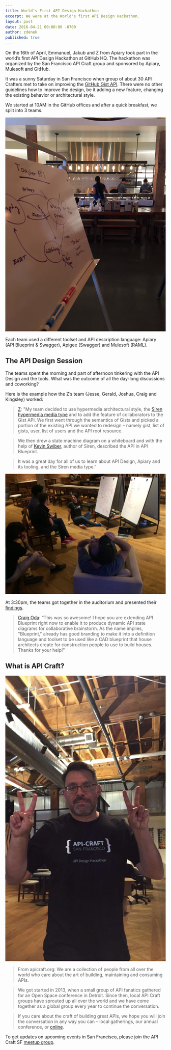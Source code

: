 ```yaml
---
title: World’s First API Design Hackathon
excerpt: We were at the World's first API Design Hackathon.
layout: post
date: 2016-04-21 00:00:00 -0700
author: zdenek
published: true
---
```


On the 16th of April, Emmanuel, Jakub and Z from Apiary took part in the world’s first API Design Hackathon at GitHub HQ. The hackathon was organized by the San Francisco API Craft group and sponsored by Apiary, Mulesoft and GitHub.

It was a sunny Saturday in San Francisco when group of about 30 API Crafters met to take on improving the [GitHub Gist API](https://developer.github.com/v3/gists/). There were no other guidelines how to improve the design, be it adding a new feature, changing the existing behavior or architectural style.

We started at 10AM in the GitHub offices and after a quick breakfast, we split into 3 teams.

<img width="640" src="/images/2016-04-21-API-Design-Hackaton/breakfast.jpg" alt="breakfast" />

Each team used a different toolset and API description language: Apiary (API Blueprint & Swagger), Apigee (Swagger) and Mulesoft (RAML).

## The API Design Session

The teams spent the morning and part of afternoon tinkering with the API Design and the tools. What was the outcome of all the day-long discussions and coworking?

Here is the example how the Z’s team (Jesse, Gerald, Joshua, Craig and Kingsley) worked:

> [Z](https://twitter.com/zdne): "My team decided to use hypermedia architectural style, the [Siren hypermedia media type](https://github.com/kevinswiber/siren) and to add the feature of collaborators to the Gist API. We first went through the semantics of Gists and picked a portion of the existing API we wanted to redesign – namely gist, list of gists, user, list of users and the API root resource.

> We then drew a state machine diagram on a whiteboard and with the help of [Kevin Swiber](https://twitter.com/kevinswiber), author of Siren, described the API in API Blueprint.

> It was a great day for all of us to learn about API Design, Apiary and its tooling, and the Siren media type.”

<img width="640" src="/images/2016-04-21-API-Design-Hackaton/team.jpg" alt="team" />

At 3:30pm, the teams got together in the auditorium and presented their [findings](https://github.com/apicraftsf/hackathon2016).

> [Craig Oda](https://twitter.com/craigoda1): “This was so awesome! I hope you are extending API Blueprint right now to enable it to produce dynamic API state diagrams for collaborative brainstorm. As the name implies, "Blueprint," already has good branding to make it into a definition language and toolset to be used like a CAD blueprint that house architects create for construction people to use to build houses. Thanks for your help!”

## What is API Craft?

<img width="640" src="/images/2016-04-21-API-Design-Hackaton/emmanuel.jpg" alt="boss" />

> From apicraft.org: We are a collection of people from all over the world who care about the art of building, maintaining and consuming APIs.

> We got started in 2013, when a small group of API fanatics gathered for an Open Space conference in Detroit. Since then, local API Craft groups have sprouted up all over the world and we have come together as a global group every year to continue the conversation.

> If you care about the craft of building great APIs, we hope you will join the conversation in any way you can – local gatherings, our annual conference, or [online](https://groups.google.com/forum/#!forum/api-craft).

To get updates on upcoming events in San Francisco, please join the API Craft SF [meetup group](http://www.meetup.com/API-Craft-San-Francisco/).

